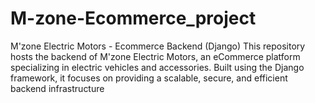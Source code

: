 # M-zone-Ecommerce_project
M'zone Electric Motors - Ecommerce Backend (Django) This repository hosts the backend of M'zone Electric Motors, an eCommerce platform specializing in electric vehicles and accessories. Built using the Django framework, it focuses on providing a scalable, secure, and efficient backend infrastructure
